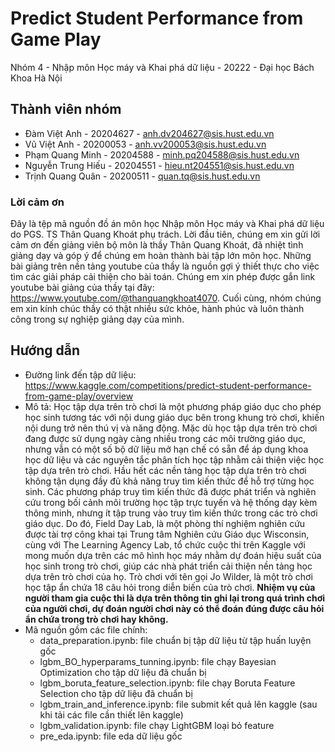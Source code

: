 # Predict Student Performance from Game Play
Nhóm 4 - Nhập môn Học máy và Khai phá dữ liệu - 20222 - Đại học Bách Khoa Hà Nội
## Thành viên nhóm
* Đàm Việt Anh - 20204627 - anh.dv204627@sis.hust.edu.vn
* Vũ Việt Anh - 20200053 - anh.vv200053@sis.hust.edu.vn
* Phạm Quang Minh - 20204588 - minh.pq204588@sis.hust.edu.vn
* Nguyễn Trung Hiếu - 20204551 - hieu.nt204551@sis.hust.edu.vn
* Trịnh Quang Quân - 20200511 - quan.tq@sis.hust.edu.vn
### Lời cảm ơn
  Đây là tệp mã nguồn đồ án môn học Nhập môn Học máy và Khai phá dữ liệu do PGS. TS Thân Quang Khoát phụ trách. Lời đầu tiên, chúng em xin gửi lời cảm ơn đến giảng viên bộ môn là thầy Thân Quang Khoát, đã nhiệt tình giảng dạy và góp ý để chúng em hoàn thành bài tập lớn môn học. Những bài giảng trên nền tảng youtube của thầy là nguồn gợi ý thiết thực cho việc tìm các giải pháp cải thiện cho bài toán. Chúng em xin phép được gắn link youtube bài giảng của thầy tại đây: https://www.youtube.com/@thanquangkhoat4070. Cuối cùng, nhóm chúng em xin kính chúc thầy có thật nhiều sức khỏe, hành phúc và luôn thành công trong sự nghiệp giảng dạy của mình.
## Hướng dẫn 
* Đường link đến tập dữ liệu: https://www.kaggle.com/competitions/predict-student-performance-from-game-play/overview
* Mô tả:
  Học tập dựa trên trò chơi là một phương pháp giáo dục cho phép học sinh tương tác với nội dung giáo dục bên trong khung trò chơi, khiến nội dung trở nên thú vị và năng động. Mặc dù học tập dựa trên trò chơi đang được sử dụng ngày càng nhiều trong các môi trường giáo dục, nhưng vẫn có một số bộ dữ liệu mở hạn chế có sẵn để áp dụng khoa học dữ liệu và các nguyên tắc phân tích học tập nhằm cải thiện việc học tập dựa trên trò chơi. Hầu hết các nền tảng học tập dựa trên trò chơi không tận dụng đầy đủ khả năng truy tìm kiến thức để hỗ trợ từng học sinh. Các phương pháp truy tìm kiến thức đã được phát triển và nghiên cứu trong bối cảnh môi trường học tập trực tuyến và hệ thống dạy kèm thông minh, nhưng ít tập trung vào truy tìm kiến thức trong các trò chơi giáo dục.
  Do đó, Field Day Lab, là một phòng thí nghiệm nghiên cứu được tài trợ công khai tại Trung tâm Nghiên cứu Giáo dục Wisconsin, cùng với The Learning Agency Lab, tổ chức cuộc thi trên Kaggle với mong muốn dựa trên các mô hình học máy nhằm dự đoán hiệu suất của học sinh trong trò chơi, giúp các nhà phát triển cải thiện nền tảng học dựa trên trò chơi của họ.
Trò chơi với tên gọi Jo Wilder, là một trò chơi học tập ẩn chứa 18 câu hỏi trong diễn biến của trò chơi. 
 <b>Nhiệm vụ của người tham gia cuộc thi là dựa trên thông tin ghi lại trong quá trình chơi của người chơi, dự đoán người chơi này có thể đoán đúng được câu hỏi ẩn chứa trong trò chơi hay không.</b>
* Mã nguồn gồm các file chính:
  - data_preparation.ipynb: file chuẩn bị tập dữ liệu từ tập huấn luyện gốc
  - lgbm_BO_hyperparams_tunning.ipynb: file chạy Bayesian Optimization cho tập dữ liệu đã chuẩn bị
  - lgbm_boruta_feature_selection.ipynb: file chạy Boruta Feature Selection cho tập dữ liệu đã chuẩn bị
  - lgbm_train_and_inference.ipynb: file submit kết quả lên kaggle (sau khi tải các file cần thiết lên kaggle)
  - lgbm_validation.ipynb: file chạy LightGBM loại bỏ feature
  - pre_eda.ipynb: file eda dữ liệu gốc
